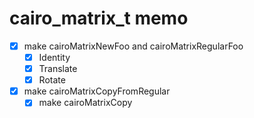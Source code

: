 cairo\_matrix\_t memo
=====================

* [x] make cairoMatrixNewFoo and cairoMatrixRegularFoo
	+ [x] Identity
	+ [x] Translate
	+ [x] Rotate
* [x] make cairoMatrixCopyFromRegular
	+ [x] make cairoMatrixCopy
